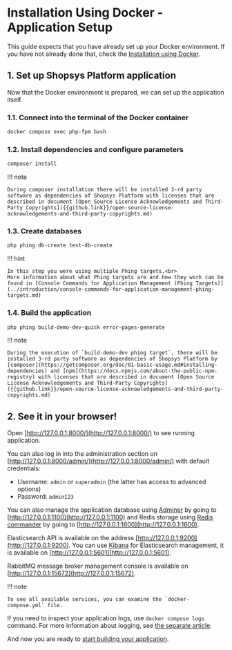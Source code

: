 # Installation Using Docker - Application Setup

This guide expects that you have already set up your Docker environment.
If you have not already done that, check the [Installation using Docker](./index.md#installation-using-docker).

## 1. Set up Shopsys Platform application

Now that the Docker environment is prepared, we can set up the application itself.

### 1.1. Connect into the terminal of the Docker container

```sh
docker compose exec php-fpm bash
```

### 1.2. Install dependencies and configure parameters

```sh
composer install
```

!!! note

    During composer installation there will be installed 3-rd party software as dependencies of Shopsys Platform with licenses that are described in document [Open Source License Acknowledgements and Third-Party Copyrights]({{github.link}}/open-source-license-acknowledgements-and-third-party-copyrights.md)

### 1.3. Create databases

```sh
php phing db-create test-db-create
```

!!! hint

    In this step you were using multiple Phing targets.<br>
    More information about what Phing targets are and how they work can be found in [Console Commands for Application Management (Phing Targets)](../introduction/console-commands-for-application-management-phing-targets.md)

### 1.4. Build the application

```sh
php phing build-demo-dev-quick error-pages-generate
```

!!! note

    During the execution of `build-demo-dev phing target`, there will be installed 3-rd party software as dependencies of Shopsys Platform by [composer](https://getcomposer.org/doc/01-basic-usage.md#installing-dependencies) and [npm](https://docs.npmjs.com/about-the-public-npm-registry) with licenses that are described in document [Open Source License Acknowledgements and Third-Party Copyrights]({{github.link}}/open-source-license-acknowledgements-and-third-party-copyrights.md)

## 2. See it in your browser!

Open [http://127.0.0.1:8000/](http://127.0.0.1:8000/) to see running application.

You can also log in into the administration section on [http://127.0.0.1:8000/admin/](http://127.0.0.1:8000/admin/) with default credentials:

-   Username: `admin` or `superadmin` (the latter has access to advanced options)
-   Password: `admin123`

You can also manage the application database using [Adminer](https://www.adminer.org) by going to [http://127.0.0.1:1100](http://127.0.0.1:1100)
and Redis storage using [Redis commander](https://github.com/joeferner/redis-commander) by going to [http://127.0.0.1:1600](http://127.0.0.1:1600).

Elasticsearch API is available on the address [http://127.0.0.1:9200](http://127.0.0.1:9200).
You can use [Kibana](https://www.elastic.co/downloads/kibana) for Elasticsearch management, it is available on [http://127.0.0.1:5601](http://127.0.0.1:5601).

RabbitMQ message broker management console is available on [http://127.0.0.1:15672](http://127.0.0.1:15672).

!!! note

    To see all available services, you can examine the `docker-compose.yml` file.

If you need to inspect your application logs, use `docker compose logs` command.
For more information about logging, see [the separate article](../introduction/logging.md).

And now you are ready to [start building your application](../introduction/start-building-your-application.md).
